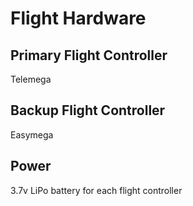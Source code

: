 Flight Hardware
================

Primary Flight Controller
--------------------------
Telemega

Backup Flight Controller
----------------------------
Easymega

Power
------
3.7v LiPo battery for each flight controller

